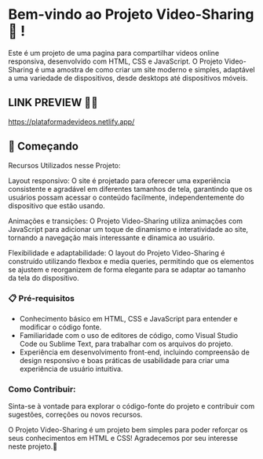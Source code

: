 # Bem-vindo ao Projeto Video-Sharing 🎥 !

Este é um projeto de uma pagina para compartilhar videos online responsiva, desenvolvido com HTML, CSS e JavaScript. O Projeto Video-Sharing é uma amostra de como criar um site moderno e simples, adaptável a uma variedade de dispositivos, desde desktops até dispositivos móveis.

## LINK PREVIEW 👨‍💻
https://plataformadevideos.netlify.app/

## 🚀 Começando

Recursos Utilizados nesse Projeto:

Layout responsivo: O site é projetado para oferecer uma experiência consistente e agradável em diferentes tamanhos de tela, garantindo que os usuários possam acessar o conteúdo facilmente, independentemente do dispositivo que estão usando.

Animações e transições: O Projeto Video-Sharing utiliza animações com JavaScript para adicionar um toque de dinamismo e interatividade ao site, tornando a navegação mais interessante e dinamica ao usuário.

Flexibilidade e adaptabilidade: O layout do Projeto Video-Sharing é construído utilizando flexbox e media queries, permitindo que os elementos se ajustem e reorganizem de forma elegante para se adaptar ao tamanho da tela do dispositivo.

### 📋 Pré-requisitos

 - Conhecimento básico em HTML, CSS e JavaScript para entender e modificar o código fonte.
 - Familiaridade com o uso de editores de código, como Visual Studio Code ou Sublime Text, para trabalhar com os arquivos do projeto.
 - Experiência em desenvolvimento front-end, incluindo compreensão de design responsivo e boas práticas de usabilidade para criar uma experiência de usuário intuitiva.

### Como Contribuir:

Sinta-se à vontade para explorar o código-fonte do projeto e contribuir com sugestões, correções ou novos recursos.

O Projeto Video-Sharing é um projeto bem simples para poder reforçar os seus conhecimentos em HTML e CSS! Agradecemos por seu interesse  neste projeto.🎥 
